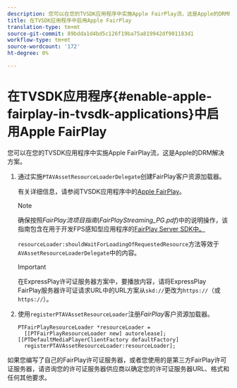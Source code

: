 ```yaml
---
description: 您可以在您的TVSDK应用程序中实施Apple FairPlay流，这是Apple的DRM解决方案。
title: 在TVSDK应用程序中启用Apple FairPlay
translation-type: tm+mt
source-git-commit: 89bdda1d4bd5c126f19ba75a819942df901183d1
workflow-type: tm+mt
source-wordcount: '172'
ht-degree: 0%

---
```



# 在TVSDK应用程序{#enable-apple-fairplay-in-tvsdk-applications}中启用Apple FairPlay

您可以在您的TVSDK应用程序中实施Apple FairPlay流，这是Apple的DRM解决方案。

1. 通过实施`PTAVAssetResourceLoaderDelegate`创建FairPlay客户资源加载器。

   有关详细信息，请参阅TVSDK应用程序中的[Apple FairPlay](../../c-psdk-ios-1.4-drm-content-security/c-psdk-ios-1.4-apple-fairplay-tvsdk/c-psdk-ios-1.4-apple-fairplay-tvsdk.md)。

   >[!NOTE]
   >
   >确保按照&#x200B;*FairPlay流项目指南*(*FairPlayStreaming_PG.pdf*)中的说明操作，该指南包含在用于开发FPS感知型应用程序的[FairPlay Server SDK中。](https://developer.apple.com/services-account/download?path=/Developer_Tools/FairPlay_Streaming_SDK/FairPlay_Streaming_Server_SDK.zip)

   `resourceLoader:shouldWaitForLoadingOfRequestedResource`方法等效于`AVAssetResourceLoaderDelegate`中的内容。

   >[!IMPORTANT]
   >
   >在ExpressPlay许可证服务器方案中，要播放内容，请将ExpressPlay FairPlay服务器许可证请求URL中的URL方案从`skd://`更改为`https://`（或`https://`）。

1. 使用`registerPTAVAssetResourceLoader`注册&#x200B;*FairPlay*&#x200B;客户资源加载器。

   ```
   PTFairPlayResourceLoader *resourceLoader =  
     [[PTFairPlayResourceLoader new] autorelease];  
   [[PTDefaultMediaPlayerClientFactory defaultFactory]  
     registerPTAVAssetResourceLoader:resourceLoader];
   ```

如果您编写了自己的FairPlay许可证服务器，或者您使用的是第三方FairPlay许可证服务器，请咨询您的许可证服务器供应商以确定您的许可证服务器URL、格式和任何其他要求。
